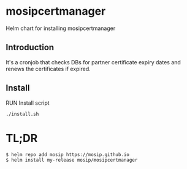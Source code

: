 # mosipcertmanager
Helm chart for installing mosipcertmanager

## Introduction
It's a cronjob that checks DBs for partner certificate expiry dates and renews the certificates if expired.

## Install
RUN Install script
```
./install.sh
```

# TL;DR
```console
$ helm repo add mosip https://mosip.github.io
$ helm install my-release mosip/mosipcertmanager
```